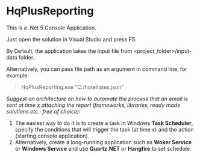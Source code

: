 # HqPlusReporting

This is a .Net 5 Console Application.

Just open the solution in Visual Studio and press F5.

By Default, the application takes the input file from <project_folder>/input-data folder.

Alternatively, you can pass file path as an argument in command line, for example:

> HqPlusReporting.exe "C:/hotelrates.json"

*Suggest an architecture on how to automate the process that an email is sent at time x attaching the
report (frameworks, libraries, ready made solutions etc.: free of choice):*

1) The easiest way to do it is to create a task in Windows **Task Scheduler**, specify the conditions that will trigger the task (at time x) and the action (starting console application).
2) Alternatively, create a long-running application such as **Woker Service** or **Windows Service** and use **Quartz.NET** or **Hangfire** to set schedule.
